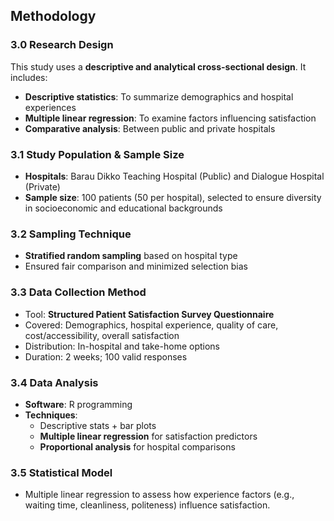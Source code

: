 ## Methodology

### 3.0 Research Design
This study uses a **descriptive and analytical cross-sectional design**. It includes:
- **Descriptive statistics**: To summarize demographics and hospital experiences
- **Multiple linear regression**: To examine factors influencing satisfaction
- **Comparative analysis**: Between public and private hospitals

### 3.1 Study Population & Sample Size
- **Hospitals**: Barau Dikko Teaching Hospital (Public) and Dialogue Hospital (Private)
- **Sample size**: 100 patients (50 per hospital), selected to ensure diversity in socioeconomic and educational backgrounds

### 3.2 Sampling Technique
- **Stratified random sampling** based on hospital type
- Ensured fair comparison and minimized selection bias

### 3.3 Data Collection Method
- Tool: **Structured Patient Satisfaction Survey Questionnaire**
- Covered: Demographics, hospital experience, quality of care, cost/accessibility, overall satisfaction
- Distribution: In-hospital and take-home options
- Duration: 2 weeks; 100 valid responses

### 3.4 Data Analysis
- **Software**: R programming
- **Techniques**:
  - Descriptive stats + bar plots
  - **Multiple linear regression** for satisfaction predictors
  - **Proportional analysis** for hospital comparisons

### 3.5 Statistical Model
- Multiple linear regression to assess how experience factors (e.g., waiting time, cleanliness, politeness) influence satisfaction.
